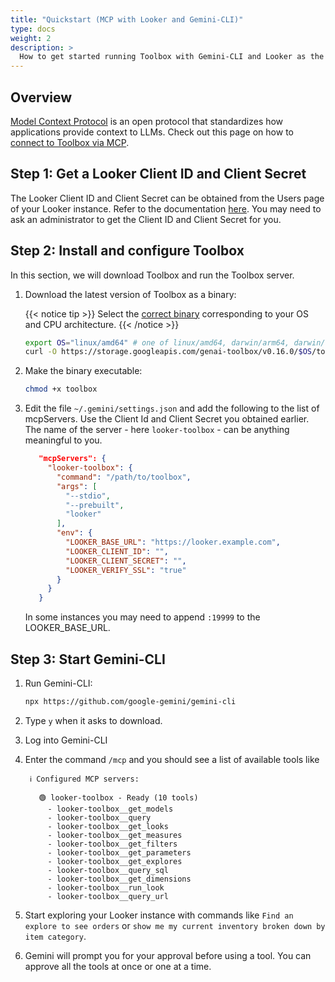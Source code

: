 ```yaml
---
title: "Quickstart (MCP with Looker and Gemini-CLI)"
type: docs
weight: 2
description: >
  How to get started running Toolbox with Gemini-CLI and Looker as the source.
---
```


## Overview

[Model Context Protocol](https://modelcontextprotocol.io) is an open protocol
that standardizes how applications provide context to LLMs. Check out this page
on how to [connect to Toolbox via MCP](../../how-to/connect_via_mcp.md).

## Step 1: Get a Looker Client ID and Client Secret

The Looker Client ID and Client Secret can be obtained from the Users page of
your Looker instance. Refer to the documentation
[here](https://cloud.google.com/looker/docs/api-auth#authentication_with_an_sdk).
You may need to ask an administrator to get the Client ID and Client Secret
for you.

## Step 2: Install and configure Toolbox

In this section, we will download Toolbox and run the Toolbox server.

1. Download the latest version of Toolbox as a binary:

    {{< notice tip >}}
   Select the
   [correct binary](https://github.com/googleapis/genai-toolbox/releases)
   corresponding to your OS and CPU architecture.
    {{< /notice >}}
    <!-- {x-release-please-start-version} -->
    ```bash
    export OS="linux/amd64" # one of linux/amd64, darwin/arm64, darwin/amd64, or windows/amd64
    curl -O https://storage.googleapis.com/genai-toolbox/v0.16.0/$OS/toolbox
    ```
    <!-- {x-release-please-end} -->

1. Make the binary executable:

    ```bash
    chmod +x toolbox
    ```

1. Edit the file `~/.gemini/settings.json` and add the following
   to the list of mcpServers. Use the Client Id and Client Secret
   you obtained earlier. The name of the server - here
   `looker-toolbox` - can be anything meaningful to you.

   ```json
      "mcpServers": {
        "looker-toolbox": {
          "command": "/path/to/toolbox",
          "args": [
            "--stdio",
            "--prebuilt",
            "looker"
          ],
          "env": {
            "LOOKER_BASE_URL": "https://looker.example.com",
            "LOOKER_CLIENT_ID": "",
            "LOOKER_CLIENT_SECRET": "",
            "LOOKER_VERIFY_SSL": "true"
          }
        }
      }
   ```

   In some instances you may need to append `:19999` to
   the LOOKER_BASE_URL.

## Step 3: Start Gemini-CLI

1. Run Gemini-CLI:

    ```bash
    npx https://github.com/google-gemini/gemini-cli
    ```

1. Type `y` when it asks to download.

1. Log into Gemini-CLI

1. Enter the command `/mcp` and you should see a list of
   available tools like

   ```
    ℹ Configured MCP servers:

      🟢 looker-toolbox - Ready (10 tools)
        - looker-toolbox__get_models
        - looker-toolbox__query
        - looker-toolbox__get_looks
        - looker-toolbox__get_measures
        - looker-toolbox__get_filters
        - looker-toolbox__get_parameters
        - looker-toolbox__get_explores
        - looker-toolbox__query_sql
        - looker-toolbox__get_dimensions
        - looker-toolbox__run_look
        - looker-toolbox__query_url
    ```

1. Start exploring your Looker instance with commands like
   `Find an explore to see orders` or `show me my current
   inventory broken down by item category`.

1. Gemini will prompt you for your approval before using
   a tool. You can approve all the tools at once or
   one at a time.
